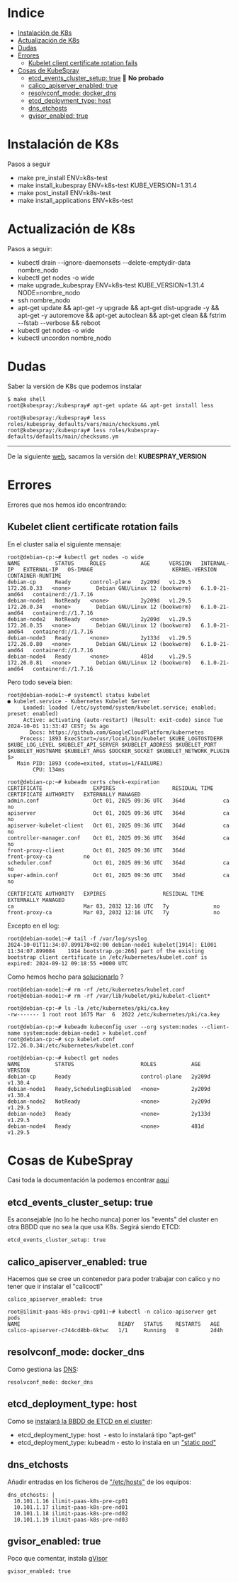 # Indice


* [Instalación de K8s](#id10)
* [Actualización de K8s](#id11)
* [Dudas](#id20) 
* [Errores](#id30) 
  * [Kubelet client certificate rotation fails](#id31)
* [Cosas de KubeSpray](#id40)
  * [etcd_events_cluster_setup: true](#id41) :construction: **No probado**
  * [calico_apiserver_enabled: true](#id42)
  * [resolvconf_mode: docker_dns](#id43)
  * [etcd_deployment_type: host](#id44)
  * [dns_etchosts](#id45)
  * [gvisor_enabled: true](#id46)

# Instalación de K8s <div id='id10' />

Pasos a seguir

* make pre_install ENV=k8s-test
* make install_kubespray ENV=k8s-test KUBE_VERSION=1.31.4
* make post_install ENV=k8s-test
* make install_applications ENV=k8s-test

# Actualización de K8s <div id='id10' />

Pasos a seguir:

* kubectl drain --ignore-daemonsets --delete-emptydir-data nombre_nodo
* kubectl get nodes -o wide
* make upgrade_kubespray ENV=k8s-test KUBE_VERSION=1.31.4 NODE=nombre_nodo
* ssh nombre_nodo
* apt-get update && apt-get -y upgrade && apt-get dist-upgrade -y && apt-get -y autoremove && apt-get autoclean && apt-get clean && fstrim --fstab --verbose && reboot
* kubectl get nodes -o wide
* kubectl uncordon nombre_nodo

# Dudas <div id='id20' />

Saber la versión de K8s que podemos instalar
```
$ make shell
root@kubespray:/kubespray# apt-get update && apt-get install less

root@kubespray:/kubespray# less roles/kubespray_defaults/vars/main/checksums.yml
root@kubespray:/kubespray# less roles/kubespray-defaults/defaults/main/checksums.ym
```

---

De la siguiente [web](https://quay.io/repository/kubespray/kubespray?tab=tags&tag=latest), sacamos la versión del: **KUBESPRAY_VERSION**

# Errores <div id='id30' />

Errores que nos hemos ido encontrando:



## Kubelet client certificate rotation fails <div id='id31' />

En el cluster salía el siguiente mensaje:

```
root@debian-cp:~# kubectl get nodes -o wide
NAME           STATUS     ROLES           AGE      VERSION   INTERNAL-IP   EXTERNAL-IP   OS-IMAGE                         KERNEL-VERSION   CONTAINER-RUNTIME
debian-cp      Ready      control-plane   2y209d   v1.29.5   172.26.0.33   <none>        Debian GNU/Linux 12 (bookworm)   6.1.0-21-amd64   containerd://1.7.16
debian-node1   NotReady   <none>          2y209d   v1.29.5   172.26.0.34   <none>        Debian GNU/Linux 12 (bookworm)   6.1.0-21-amd64   containerd://1.7.16
debian-node2   NotReady   <none>          2y209d   v1.29.5   172.26.0.35   <none>        Debian GNU/Linux 12 (bookworm)   6.1.0-21-amd64   containerd://1.7.16
debian-node3   Ready      <none>          2y133d   v1.29.5   172.26.0.80   <none>        Debian GNU/Linux 12 (bookworm)   6.1.0-21-amd64   containerd://1.7.16
debian-node4   Ready      <none>          481d     v1.29.5   172.26.0.81   <none>        Debian GNU/Linux 12 (bookworm)   6.1.0-21-amd64   containerd://1.7.16
```

Pero todo seveía bien:

```
root@debian-node1:~# systemctl status kubelet
● kubelet.service - Kubernetes Kubelet Server
     Loaded: loaded (/etc/systemd/system/kubelet.service; enabled; preset: enabled)
     Active: activating (auto-restart) (Result: exit-code) since Tue 2024-10-01 11:33:47 CEST; 5s ago
       Docs: https://github.com/GoogleCloudPlatform/kubernetes
    Process: 1893 ExecStart=/usr/local/bin/kubelet $KUBE_LOGTOSTDERR $KUBE_LOG_LEVEL $KUBELET_API_SERVER $KUBELET_ADDRESS $KUBELET_PORT $KUBELET_HOSTNAME $KUBELET_ARGS $DOCKER_SOCKET $KUBELET_NETWORK_PLUGIN $>
   Main PID: 1893 (code=exited, status=1/FAILURE)
        CPU: 134ms

root@debian-cp:~# kubeadm certs check-expiration
CERTIFICATE                EXPIRES                  RESIDUAL TIME   CERTIFICATE AUTHORITY   EXTERNALLY MANAGED
admin.conf                 Oct 01, 2025 09:36 UTC   364d            ca                      no
apiserver                  Oct 01, 2025 09:36 UTC   364d            ca                      no
apiserver-kubelet-client   Oct 01, 2025 09:36 UTC   364d            ca                      no
controller-manager.conf    Oct 01, 2025 09:36 UTC   364d            ca                      no
front-proxy-client         Oct 01, 2025 09:36 UTC   364d            front-proxy-ca          no
scheduler.conf             Oct 01, 2025 09:36 UTC   364d            ca                      no
super-admin.conf           Oct 01, 2025 09:36 UTC   364d            ca                      no

CERTIFICATE AUTHORITY   EXPIRES                  RESIDUAL TIME   EXTERNALLY MANAGED
ca                      Mar 03, 2032 12:16 UTC   7y              no
front-proxy-ca          Mar 03, 2032 12:16 UTC   7y              no
```

Excepto en el log:

```
root@debian-node1:~# tail -f /var/log/syslog
2024-10-01T11:34:07.899178+02:00 debian-node1 kubelet[1914]: E1001 11:34:07.899084    1914 bootstrap.go:266] part of the existing bootstrap client certificate in /etc/kubernetes/kubelet.conf is expired: 2024-09-12 09:18:55 +0000 UTC
```

Como hemos hecho para [solucionarlo](https://kubernetes.io/docs/setup/production-environment/tools/kubeadm/troubleshooting-kubeadm/#kubelet-client-cert) ? 

```
root@debian-node1:~# rm -rf /etc/kubernetes/kubelet.conf
root@debian-node1:~# rm -rf /var/lib/kubelet/pki/kubelet-client*

root@debian-cp:~# ls -la /etc/kubernetes/pki/ca.key
-rw------- 1 root root 1675 Mar  6  2022 /etc/kubernetes/pki/ca.key

root@debian-cp:~# kubeadm kubeconfig user --org system:nodes --client-name system:node:debian-node1 > kubelet.conf
root@debian-cp:~# scp kubelet.conf 172.26.0.34:/etc/kubernetes/kubelet.conf

root@debian-cp:~# kubectl get nodes
NAME           STATUS                     ROLES           AGE      VERSION
debian-cp      Ready                      control-plane   2y209d   v1.30.4
debian-node1   Ready,SchedulingDisabled   <none>          2y209d   v1.30.4
debian-node2   NotReady                   <none>          2y209d   v1.29.5
debian-node3   Ready                      <none>          2y133d   v1.29.5
debian-node4   Ready                      <none>          481d     v1.29.5
```

# Cosas de KubeSpray <div id='id40' />

Casi toda la documentación la podemos encontrar [aquí](https://kubespray.io/)

## etcd_events_cluster_setup: true <div id='id41' />

Es aconsejable (no lo he hecho nunca) poner los "events" del cluster en otra BBDD que no sea la que usa K8s. Segirá siendo ETCD:

```
etcd_events_cluster_setup: true
```

## calico_apiserver_enabled: true <div id='id42' />

Hacemos que se cree un contenedor para poder trabajar con calico y no tener que ir instalar el "calicoctl"

```
calico_apiserver_enabled: true
```

```
root@ilimit-paas-k8s-provi-cp01:~# kubectl -n calico-apiserver get pods
NAME                               READY   STATUS    RESTARTS   AGE
calico-apiserver-c744cd8bb-6ktwc   1/1     Running   0          2d4h
```

## resolvconf_mode: docker_dns <div id='id43' />

Como gestiona las [DNS](https://kubespray.io/#/docs/advanced/dns-stack?id=resolvconf_mode):

```
resolvconf_mode: docker_dns
```

## etcd_deployment_type: host <div id='id44' />

Como se [instalará la BBDD de ETCD en el cluster](https://kubespray.io/#/docs/operations/etcd?id=deployment-types):

* etcd_deployment_type: host  - esto lo instalará tipo "apt-get"
* etcd_deployment_type: kubeadm - esto lo instala en un ["static pod"](https://kubernetes.io/docs/tasks/configure-pod-container/static-pod/)

## dns_etchosts <div id='id45' />

Añadir entradas en los ficheros de ["/etc/hosts"](https://kubespray.io/#/docs/advanced/dns-stack?id=dns_etchosts-coredns) de los equipos:

```
dns_etchosts: |
  10.101.1.16 ilimit-paas-k8s-pre-cp01
  10.101.1.17 ilimit-paas-k8s-pre-nd01 
  10.101.1.18 ilimit-paas-k8s-pre-nd02 
  10.101.1.19 ilimit-paas-k8s-pre-nd03 
```

## gvisor_enabled: true <div id='id46' />

Poco que comentar, instala [gVisor](https://gvisor.dev/)

```
gvisor_enabled: true
```
